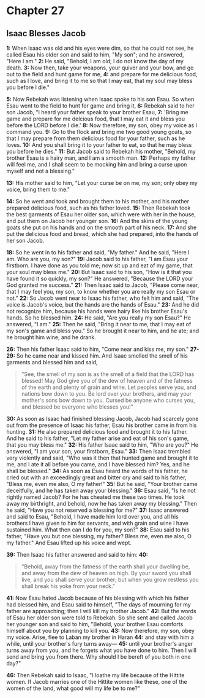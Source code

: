 # Chapter 27

## Isaac Blesses Jacob

**1:** When Isaac was old and his eyes were dim, so that he could not see, he called Esau his older son and said to him, "My son"; and he answered, "Here I am."
**2:** He said, "Behold, I am old; I do not know the day of my death.
**3:** Now then, take your weapons, your quiver and your bow, and go out to the field and hunt game for me,
**4:** and prepare for me delicious food, such as I love, and bring it to me so that I may eat, that my soul may bless you before I die."

**5:** Now Rebekah was listening when Isaac spoke to his son Esau. So when Esau went to the field to hunt for game and bring it,
**6:** Rebekah said to her son Jacob, "I heard your father speak to your brother Esau,
**7:** 'Bring me game and prepare for me delcious food, that I may eat it and bless you before the LORD before I die.'
**8:** Now therefore, my son, obey my voice as I command you.
**9:** Go to the flock and bring me two good young goats, so that I may prepare from them delicious food for your father, such as he loves.
**10:** And you shall bring it to your father to eat, so that he may bless you before he dies."
**11:** But Jacob said to Rebekah his mother, "Behold, my brother Esau is a hairy man, and I am a smooth man.
**12:** Perhaps my father will feel me, and I shall seem to be mocking him and bring a curse upon myself and not a blessing."

**13:** His mother said to him, "Let your curse be on me, my son; only obey my voice, bring them to me."

**14:** So he went and took and brought them to his mother, and his mother prepared delicious food, such as his father loved.
**15:** Then Rebekah took the best garments of Esau her older son, which were with her in the house, and put them on Jacob her younger son.
**16:** And the skins of the young goats she put on his hands and on the smooth part of his neck.
**17:** And she put the delicious food and bread, which she had prepared, into the hands of her son Jacob.

**18:** So he went in to his father and said, "My father." And he said, "Here I am. Who are you, my son?"
**19:** Jacob said to his father, "I am Esau your firstborn. I have done as you told me; now sit up and eat of my game, that your soul may bless me."
**20:** But Isaac said to his son, "How is it that you have found it so quickly, my son?" He answered, "Because the LORD your God granted me success."
**21:** Then Isaac said to Jacob, "Please come near, that I may feel you, my son, to know whether you are really my son Esau or not."
**22:** So Jacob went near to Isaac his father, who felt him and said, "The voice is Jacob's voice, but the hands are the hands of Esau." 
**23:** And he did not recognize him, because his hands were hairy like his brother Esau's hands. So he blessed him.
**24:** He said, "Are you really my son Esau?" He answered, "I am."
**25:** Then he said, "Bring it near to me, that I may eat of my son's game and bless you." So he brought it near to him, and he ate; and he brought him wine, and he drank.

**26:** Then his father Isaac said to him, "Come near and kiss me, my son."
**27-29:** So he came near and kissed him. And Isaac smelled the smell of his garments and blessed him and said,
> "See, the smell of my son
> is as the smell of a field that the LORD has blessed!
> May God give you of the dew of heaven
> and of the fatness of the earth
> and plenty of grain and wine.
> Let peoples serve you,
> and nations bow down to you.
> Be lord over your brothers,
> and may your mother's sons bow down to you.
> Cursed be anyone who curses you,
> and blessed be everyone who blesses you!"

**30:** As soon as Isaac had finished blessing Jacob, Jacob had scarcely gone out from the presence of Isaac his father, Esau his brother came in from his hunting.
**31:** He also prepared delicious food and brought it to his father. And he said to his father, "Let my father arise and eat of his son's game, that you may bless me."
**32:** His father Isaac said to him, "Who are you?" He answered, "I am your son, your firstborn, Esau."
**33:** Then Isaac trembled very violently and said, "Who was it then that hunted game and brought it to me, and I ate it all before you came, and I have blessed him? Yes, and he shall be blessed."
**34:** As soon as Esau heard the words of his father, he cried out with an exceedingly great and bitter cry and said to his father, "Bless me, even me also, O my father!"
**35:** But he said, "Your brother came deceitfully, and he has taken away your blessing."
**36:** Esau said, "Is he not rightly named Jacob? For he has cheated me these two times. He took away my birthright, and behold, now he has taken away my blessing." Then he said, "Have you not reserved a blessing for me?"
**37:** Isaac answered and said to Esau, "Behold, I have made him lord over you, and all his brothers I have given to him for servants, and with grain and wine I have sustained him. What then can I do for you, my son?"
**38:** Esau said to his father, "Have you but one blessing, my father? Bless me, even me also, O my father." And Esau lifted up his voice and wept.

**39:** Then Isaac his father answered and said to him:
**40:**
> "Behold, away from the fatness of the earth shall your dwelling be,
> and away from the dew of heaven on high.
> By your sword you shall live,
> and you shall serve your brother;
> but when you grow restless
> you shall break his yoke from your neck."

**41:** Now Esau hated Jacob because of his blessing with which his father had blessed him, and Esau said to himself, "The days of mourning for my father are approaching; then I will kill my brother Jacob."
**42:** But the words of Esau her older son were told to Rebekah. So she sent and called Jacob her younger son and said to him, "Behold, your brother Esau comforts himself about you by planning to kill you.
**43:** Now therefore, my son, obey my voice. Arise, flee to Laban my brother in Haran
**44:** and stay with him a while, until your brother's fury turns away—
**45:** until your brother's anger turns away from you, and he forgets what you have done to him. Then I will send and bring you from there. Why should I be bereft of you both in one day?"

**46:** Then Rebekah said to Isaac, "I loathe my life because of the Hittite women. If Jacob marries one of the Hittite women like these, one of the women of the land, what good will my life be to me?"
